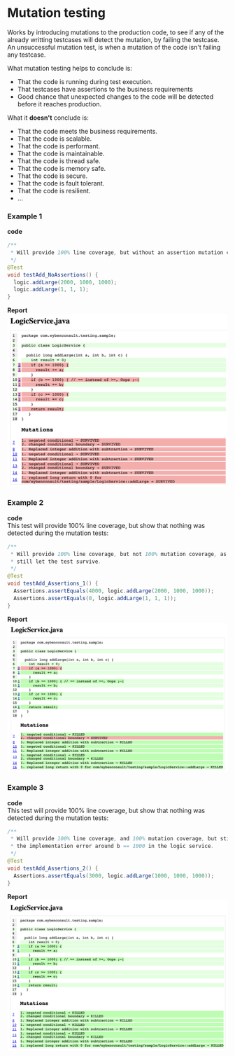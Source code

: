 # Mutation testing
Works by introducing mutations to the production code, to see if any of the already writting testcases will detect the mutation, by failing the testcase.  
An unsuccessful mutation test, is when a mutation of the code isn't failing any testcase.

What mutation testing helps to conclude is:
* That the code is running during test execution.
* That testcases have assertions to the business requirements
* Good chance that unexpected changes to the code will be detected before it reaches production.

What it **doesn't** conclude is:
* That the code meets the business requirements.
* That the code is scalable.
* That the code is performant.
* That the code is maintainable.
* That the code is thread safe.
* That the code is memory safe.
* That the code is secure.
* That the code is fault tolerant.
* That the code is resilient.
* ...

### Example 1
**code**  
``` java
/**
 * Will provide 100% line coverage, but without an assertion mutation coverage is 0%.
 */
@Test
void testAdd_NoAssertions() {
  logic.addLarge(2000, 1000, 1000);
  logic.addLarge(1, 1, 1);
}
```
**Report**  
![Mutation coverage with no assertions](/report-images/test_noassertions_mutation_coverage.png)

### Example 2
**code**  
This test will provide 100% line coverage, but show that nothing was detected during the mutation tests:
``` java
/**
 * Will provide 100% line coverage, but not 100% mutation coverage, as mutations around the if statements will
 * still let the test survive.
 */
@Test
void testAdd_Assertions_1() {
  Assertions.assertEquals(4000, logic.addLarge(2000, 1000, 1000));
  Assertions.assertEquals(0, logic.addLarge(1, 1, 1));
}
```
**Report**  
![Mutation coverage with incomplete assertions](/report-images/test_assertions_mutation_coverage_failing.png)

### Example 3
**code**  
This test will provide 100% line coverage, but show that nothing was detected during the mutation tests:
``` java
/**
 * Will provide 100% line coverage, and 100% mutation coverage, but still lack the assertion that shows
 * the implementation error around b == 1000 in the logic service.
 */
@Test
void testAdd_Assertions_2() {
  Assertions.assertEquals(3000, logic.addLarge(1000, 1000, 1000));
}
```
**Report**  
![Mutation coverage with false ok assertions](/report-images/test_assertions_mutation_coverage_ok.png)
